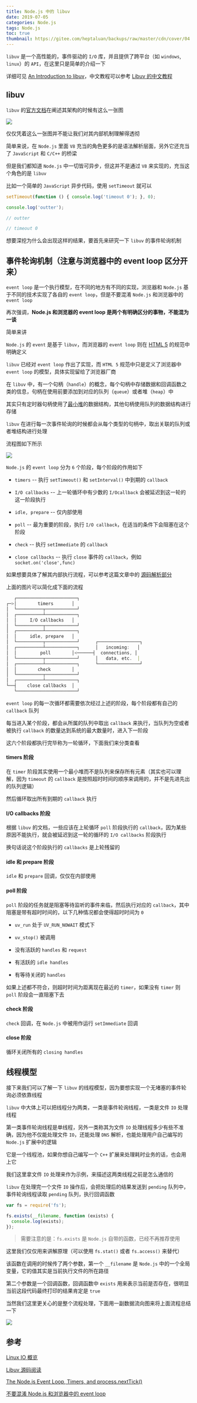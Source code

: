 ```yaml
---
title: Node.js 中的 libuv
date: 2019-07-05
categories: Node.js
tags: Node.js
toc: true
thumbnail: https://gitee.com/heptaluan/backups/raw/master/cdn/cover/04.jpg
---
```


`libuv` 是一个高性能的，事件驱动的 `I/O` 库，并且提供了跨平台（如 `windows`, `linux`）的 `API`，在这里只是简单的介绍一下

详细可见 [An Introduction to libuv](https://github.com/nikhilm/uvbook)，中文教程可以参考 [Libuv 的中文教程](https://github.com/luohaha/Chinese-uvbook)

<!--more-->

## libuv

`libuv` 的[官方文档](http://docs.libuv.org/en/v1.x/design.html)在阐述其架构的时候有这么一张图

![](https://gitee.com/heptaluan/backups/raw/master/cdn/node/04.png)

仅仅凭着这么一张图并不能让我们对其内部机制理解得透彻

简单来说，在 `Node.js` 里面 `V8` 充当的角色更多的是语法解析层面，另外它还充当了 `JavaScript` 和 `C/C++` 的桥梁

但是我们都知道 `Node.js` 中一切皆可异步，但这并不是通过 `V8` 来实现的，充当这个角色的是 `libuv`

比如一个简单的 `JavaScript` 异步代码，使用 `setTimeout` 就可以

```js
setTimeout(function () { console.log('timeout 0'); }, 0);

console.log('outter');

// outter

// timeout 0
```

想要深挖为什么会出现这样的结果，要首先来研究一下 `libuv` 的事件轮询机制



## 事件轮询机制（注意与浏览器中的 event loop 区分开来）

`event loop` 是一个执行模型，在不同的地方有不同的实现，浏览器和 `Node.js` 基于不同的技术实现了各自的 `event loop`，但是不要混淆 `Node.js` 和浏览器中的 `event loop`

再次强调，**Node.js 和浏览器的 event loop 是两个有明确区分的事物，不能混为一谈**

简单来讲

`Node.js` 的 `event` 是基于 `libuv`，而浏览器的 `event loop` 则在 [HTML 5](https://html.spec.whatwg.org/multipage/webappapis.html#event-loops) 的规范中明确定义

`libuv` 已经对 `event loop` 作出了实现，而 `HTML 5` 规范中只是定义了浏览器中 `event loop` 的模型，具体实现留给了浏览器厂商

在 `libuv` 中，有一个句柄（`handle`）的概念，每个句柄中存储数据和回调函数之类的信息，句柄在使用前要添加到对应的队列（`queue`）或者堆（`heap`）中

其实只有定时器句柄使用了[最小堆](https://zh.wikipedia.org/wiki/%E6%9C%80%E5%A4%A7%E2%80%94%E6%9C%80%E5%B0%8F%E5%A0%86)的数据结构，其他句柄使用队列的数据结构进行存储

`libuv` 在进行每一次事件轮询的时候都会从每个类型的句柄中，取出关联的队列或者堆结构进行处理

流程图如下所示

![](https://gitee.com/heptaluan/backups/raw/master/cdn/node/05.png)


`Node.js` 的 `event loop` 分为 `6` 个阶段，每个阶段的作用如下

* `timers` -- 执行 `setTimeout()` 和 `setInterval()` 中到期的 `callback`

* `I/O callbacks` -- 上一轮循环中有少数的 `I/Ocallback` 会被延迟到这一轮的这一阶段执行

* `idle, prepare` -- 仅内部使用

* `poll` -- 最为重要的阶段，执行 `I/O callback`，在适当的条件下会阻塞在这个阶段

* `check` -- 执行 `setImmediate` 的 `callback`

* `close callbacks` -- 执行 `close` 事件的 `callback`，例如 `socket.on('close',func)`

如果想要具体了解其内部执行流程，可以参考这篇文章中的 [源码解析部分](https://cnodejs.org/topic/5a9108d78d6e16e56bb80882)

上面的图片可以简化成下面的流程

```js
   ┌───────────────────────┐
┌─>│        timers       │
│  └──────────┬────────────┘
│  ┌──────────┴────────────┐
│  │     I/O callbacks   │
│  └──────────┬────────────┘
│  ┌──────────┴────────────┐
│  │     idle, prepare   │
│  └──────────┬────────────┘      ┌────────────────┐
│  ┌──────────┴────────────┐      │   incoming:   │
│  │         poll        │<──────┤  connections, │
│  └──────────┬────────────┘      │   data, etc.  │
│  ┌──────────┴────────────┐      └────────────────┘
│  │        check        │
│  └──────────┬────────────┘
│  ┌──────────┴────────────┐
└──┤    close callbacks  │
   └───────────────────────┘
```

`event loop` 的每一次循环都需要依次经过上述的阶段，每个阶段都有自己的 `callback` 队列

每当进入某个阶段，都会从所属的队列中取出 `callback` 来执行，当队列为空或者被执行 `callback` 的数量达到系统的最大数量时，进入下一阶段

这六个阶段都执行完毕称为一轮循环，下面我们来分类查看


#### timers 阶段

在 `timer` 阶段其实使用一个最小堆而不是队列来保存所有元素（其实也可以理解，因为 `timeout` 的 `callback` 是按照超时时间的顺序来调用的，并不是先进先出的队列逻辑）

然后循环取出所有到期的 `callback` 执行


#### I/O callbacks 阶段

根据 `libuv` 的文档，一些应该在上轮循环 `poll` 阶段执行的 `callback`，因为某些原因不能执行，就会被延迟到这一轮的循环的 `I/O callbacks` 阶段执行

换句话说这个阶段执行的 `callbacks` 是上轮残留的


#### idle 和 prepare 阶段

`idle` 和 `prepare` 回调，仅仅在内部使用


#### poll 阶段

`poll` 阶段的任务就是阻塞等待监听的事件来临，然后执行对应的 `callback`，其中阻塞是带有超时时间的，以下几种情况都会使得超时时间为 `0`

* `uv_run` 处于 `UV_RUN_NOWAIT` 模式下

* `uv_stop()` 被调用

* 没有活跃的 `handles` 和 `request`

* 有活跃的 `idle handles`

* 有等待关闭的 `handles`

如果上述都不符合，则超时时间为距离现在最近的 `timer`，如果没有 `timer` 则 `poll` 阶段会一直阻塞下去


#### check 阶段

`check` 回调，在 `Node.js` 中被用作运行 `setImmediate` 回调


#### close 阶段

循环关闭所有的 `closing handles`


## 线程模型


接下来我们可以了解一下 `libuv` 的线程模型，因为要想实现一个无堵塞的事件轮询必须依靠线程

`libuv` 中大体上可以把线程分为两类，一类是事件轮询线程，一类是文件 `IO` 处理线程

第一类事件轮询线程是单线程，另外一类称其为文件 `IO` 处理线程多少有些不准确，因为他不仅能处理文件 `IO`，还能处理 `DNS` 解析，也能处理用户自己编写的 `Node.js` 扩展中的逻辑

它是一个线程池，如果你想自己编写一个 `C++` 扩展来处理耗时业务的话，也会用上它

我们这里拿文件 `IO` 处理来作为示例，来描述这两类线程之前是怎么通信的

`libuv` 在处理完一个文件 `IO` 操作后，会把处理后的结果发送到 `pending` 队列中，事件轮询线程读取 `pending` 队列，执行回调函数

```js
var fs = require('fs');

fs.exists(__filename, function (exists) {
  console.log(exists);
});
```

> 需要注意的是：`fs.exists` 是 `Node.js` 自带的函数，已经不再推荐使用

这里我们仅仅用来讲解原理（可以使用 `fs.stat()` 或者 `fs.access()` 来替代）

该函数在调用的时候传了两个参数，第一个 `__filename` 是 `Node.js` 中的一个全局变量，它的值其实是当前执行文件的所在路径

第二个参数是一个回调函数，回调函数中 `exists` 用来表示当前是否存在，很明显当前这段代码最终打印的结果肯定是 `true`

当然我们这里更关心的是整个流程处理，下面用一副数据流向图来将上面流程总结一下

![](https://gitee.com/heptaluan/backups/raw/master/cdn/node/06.png)







## 参考

[Linux IO 概览](http://blog.lucode.net/linux/linux-io-overview.html)

[Libuv 源码阅读](https://zhuanlan.zhihu.com/p/35039878)

[The Node.js Event Loop, Timers, and process.nextTick()](https://nodejs.org/en/docs/guides/event-loop-timers-and-nexttick/)

[不要混淆 Node.js 和浏览器中的 event loop](https://cnodejs.org/topic/5a9108d78d6e16e56bb80882)